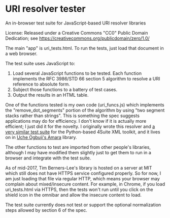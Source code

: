 # URI resolver tester
An in-browser test suite for JavaScript-based URI resolver libraries

License: Released under a Creative Commons "CC0" Public Domain Dedication; see https://creativecommons.org/publicdomain/zero/1.0/

The main "app" is uri_tests.html.
To run the tests, just load that document in a web browser.

The test suite uses JavaScript to:

1. Load several JavaScript functions to be tested. Each function implements the
   RFC 3986/STD 66 section 5 algorithm to resolve a URI reference to absolute form.
2. Subject those functions to a battery of test cases.
3. Output the results in an HTML table.

One of the functions tested is my own code (uri_funcs.js) which implements the "remove_dot_segments" portion of the algorithm by using "two segment stacks rather than strings". This is something the spec suggests applications may do for efficiency. I don't know if it is actually more efficient; I just did it for the novelty. I originally wrote this resolver and [a very similar test suite](https://web.archive.org/web/20060514093956/http://cvs.4suite.org/viewcvs/4Suite/test/Lib/test_uri.py?view=markup) for the Python-based 4Suite XML toolkit, and it lives on in [Uche Ogbuji's Amara](https://github.com/uogbuji/amara3-iri/blob/master/pylib/iri.py) library.

The other functions to test are imported from other people's libraries, although I may have modified them slightly just to get them to run in a browser and integrate with the test suite.

As of mid-2017, Tim Berners-Lee's library is hosted on a server at MIT which still does not have HTTPS service configured properly. So for now, I am just loading that file via regular HTTP, which means your browser may complain about mixed/insecure content. For example, in Chrome, if you load uri_tests.html via HTTPS, then the tests won't run until you click on the shield icon in the omnibar and allow the insecure content to load.

The test suite currently does not test or support the optional normalization steps allowed by section 6 of the spec.
